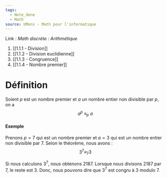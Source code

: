 ```yaml
---
tags:
  - Note_done
  - Math
source: UMons - Math pour l'informatique
---
```


Link : 
_Math discrète : Arithmétique_
1. [[1.1.1 - Division]]
2. [[1.1.2 - Division euclidienne]]
3. [[1.1.3 - Congruence]]
4. [[1.1.4 - Nombre premier]]

# Définition
Soient $p$ est un nombre premier et $a$ un nombre entier non divisible par $p$, on a $$a^p\ \equiv_p\ a$$
#### Exemple
Prenons $p=7$ qui est un nombre premier et $a=3$ qui est un nombre entier non divisible par $7$. 
Selon le théorème, nous avons : $$3^7 \equiv_{7}​{3}$$

Si nous calculons $3^7$, nous obtenons 2187. 
Lorsque nous divisons 2187 par 7, le reste est 3. 
Donc, nous pouvons dire que $3^7$ est congru à 3 modulo 7.
